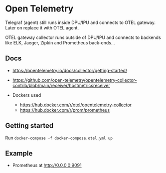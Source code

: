# Open Telemetry

Telegraf (agent) still runs inside DPU/IPU and connects to OTEL gateway. Later on replace it with OTEL agent.

OTEL gateway collector runs outside of DPU/IPU and connects to backends like ELK, Jaeger, Zipkin and Prometheus back-ends...

## Docs

* <https://opentelemetry.io/docs/collector/getting-started/>
* <https://github.com/open-telemetry/opentelemetry-collector-contrib/blob/main/receiver/hostmetricsreceiver>

* Dockers used
  * <https://hub.docker.com/r/otel/opentelemetry-collector>
  * <https://hub.docker.com/r/prom/prometheus>

## Getting started

Run `docker-compose -f docker-compose.otel.yml up`

## Example

* Prometheus at <http://0.0.0.0:9091>

